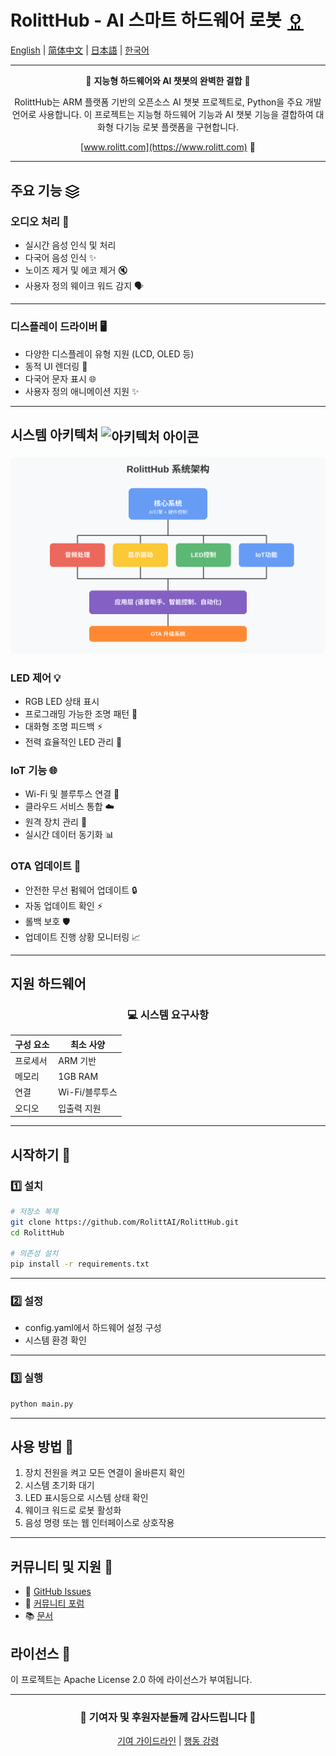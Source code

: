 # RolittHub - AI 스마트 하드웨어 로봇 <img src="assets/icons/robot.svg" width="32" height="32" alt="로봇 아이콘" style="vertical-align: middle; animation: float 3s ease-in-out infinite;">

[English](README.md) | [简体中文](README_CN.md) | [日本語](README_JP.md) | [한국어](README_KR.md)

---

<div align="center">

🤖 **지능형 하드웨어와 AI 챗봇의 완벽한 결합** 🤖

RolittHub는 ARM 플랫폼 기반의 오픈소스 AI 챗봇 프로젝트로, Python을 주요 개발 언어로 사용합니다. 이 프로젝트는 지능형 하드웨어 기능과 AI 챗봇 기능을 결합하여 대화형 다기능 로봇 플랫폼을 구현합니다.

[www.rolitt.com](https://www.rolitt.com) 🌟

</div>

---

## 주요 기능 <img src="assets/icons/features.svg" width="24" height="24" alt="기능 아이콘" style="vertical-align: middle">

### 오디오 처리 🎤
- 실시간 음성 인식 및 처리
- 다국어 음성 인식 ✨
- 노이즈 제거 및 에코 제거 🔇
- 사용자 정의 웨이크 워드 감지 🗣️

---

### 디스플레이 드라이버 🖥️
- 다양한 디스플레이 유형 지원 (LCD, OLED 등)
- 동적 UI 렌더링 🎨
- 다국어 문자 표시 🌐
- 사용자 정의 애니메이션 지원 ✨

---

## 시스템 아키텍처 <img src="assets/icons/architecture.svg" width="24" height="24" alt="아키텍처 아이콘" style="vertical-align: middle">

<div align="center">
  <img src="assets/images/architecture.svg" alt="시스템 아키텍처 다이어그램" width="600">
</div>

### LED 제어 💡
- RGB LED 상태 표시
- 프로그래밍 가능한 조명 패턴 🌈
- 대화형 조명 피드백 ⚡
- 전력 효율적인 LED 관리 🔋

### IoT 기능 🌐
- Wi-Fi 및 블루투스 연결 📡
- 클라우드 서비스 통합 ☁️
- 원격 장치 관리 🔄
- 실시간 데이터 동기화 📊

### OTA 업데이트 🚀
- 안전한 무선 펌웨어 업데이트 🔒
- 자동 업데이트 확인 ⚡
- 롤백 보호 🛡️
- 업데이트 진행 상황 모니터링 📈

---

## 지원 하드웨어

<div align="center">

### 💻 시스템 요구사항

| 구성 요소 | 최소 사양 |
|----------|----------|
| 프로세서 | ARM 기반 |
| 메모리 | 1GB RAM |
| 연결 | Wi-Fi/블루투스 |
| 오디오 | 입출력 지원 |

</div>

---

## 시작하기 🚀

### 1️⃣ 설치

```bash
# 저장소 복제
git clone https://github.com/RolittAI/RolittHub.git
cd RolittHub

# 의존성 설치
pip install -r requirements.txt
```

---

### 2️⃣ 설정
- config.yaml에서 하드웨어 설정 구성
- 시스템 환경 확인

---

### 3️⃣ 실행
```bash
python main.py
```

---

## 사용 방법 📱

1. 장치 전원을 켜고 모든 연결이 올바른지 확인
2. 시스템 초기화 대기
3. LED 표시등으로 시스템 상태 확인
4. 웨이크 워드로 로봇 활성화
5. 음성 명령 또는 웹 인터페이스로 상호작용

---

## 커뮤니티 및 지원 👥

- 📢 [GitHub Issues](https://github.com/RolittAI/RolittHub/issues)
- 💬 [커뮤니티 포럼](https://community.rolitt.com)
- 📚 [문서](https://docs.rolitt.com)

## 라이선스 📄

이 프로젝트는 Apache License 2.0 하에 라이선스가 부여됩니다.

---

<div align="center">

### 🌟 기여자 및 후원자분들께 감사드립니다 🌟

[기여 가이드라인](CONTRIBUTING.md) | [행동 강령](CODE_OF_CONDUCT.md)

</div>